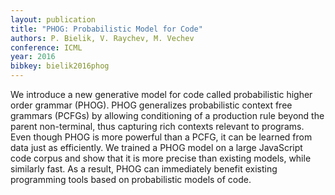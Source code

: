 ```yaml
---
layout: publication
title: "PHOG: Probabilistic Model for Code"
authors: P. Bielik, V. Raychev, M. Vechev
conference: ICML
year: 2016
bibkey: bielik2016phog
---
```

We introduce a new generative model for code called probabilistic higher order grammar (PHOG). PHOG generalizes probabilistic context free grammars (PCFGs) by allowing conditioning of a production rule beyond the parent non-terminal, thus capturing rich contexts relevant to programs. Even though PHOG is more powerful than a PCFG, it can be learned from data just as efficiently. We trained a PHOG model on a large JavaScript code corpus and show that it is more precise than existing models, while similarly fast. As a result, PHOG can immediately benefit existing programming tools based on probabilistic models of code.
